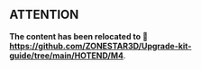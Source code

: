## ATTENTION
**The content has been relocated to :link: https://github.com/ZONESTAR3D/Upgrade-kit-guide/tree/main/HOTEND/M4**.
